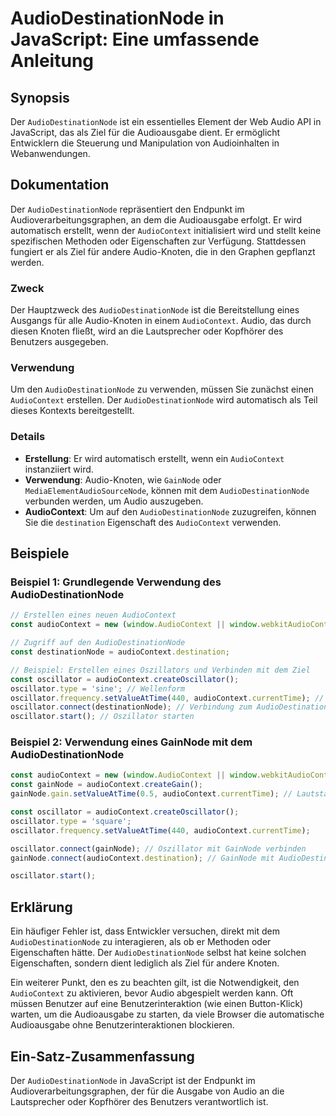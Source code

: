 <!--
Meta Description: # AudioDestinationNode in JavaScript: Eine umfassende Anleitung ## Synopsis Der `AudioDestinationNode` ist ein essentielles Element der Web Audio API ...
Meta Keywords: audiocontext, audiodestinationnode, die, der, oscillator
-->

# AudioDestinationNode in JavaScript: Eine umfassende Anleitung

## Synopsis
Der `AudioDestinationNode` ist ein essentielles Element der Web Audio API in JavaScript, das als Ziel für die Audioausgabe dient. Er ermöglicht Entwicklern die Steuerung und Manipulation von Audioinhalten in Webanwendungen.

## Dokumentation
Der `AudioDestinationNode` repräsentiert den Endpunkt im Audioverarbeitungsgraphen, an dem die Audioausgabe erfolgt. Er wird automatisch erstellt, wenn der `AudioContext` initialisiert wird und stellt keine spezifischen Methoden oder Eigenschaften zur Verfügung. Stattdessen fungiert er als Ziel für andere Audio-Knoten, die in den Graphen gepflanzt werden.

### Zweck
Der Hauptzweck des `AudioDestinationNode` ist die Bereitstellung eines Ausgangs für alle Audio-Knoten in einem `AudioContext`. Audio, das durch diesen Knoten fließt, wird an die Lautsprecher oder Kopfhörer des Benutzers ausgegeben.

### Verwendung
Um den `AudioDestinationNode` zu verwenden, müssen Sie zunächst einen `AudioContext` erstellen. Der `AudioDestinationNode` wird automatisch als Teil dieses Kontexts bereitgestellt.

### Details
- **Erstellung**: Er wird automatisch erstellt, wenn ein `AudioContext` instanziiert wird.
- **Verwendung**: Audio-Knoten, wie `GainNode` oder `MediaElementAudioSourceNode`, können mit dem `AudioDestinationNode` verbunden werden, um Audio auszugeben.
- **AudioContext**: Um auf den `AudioDestinationNode` zuzugreifen, können Sie die `destination` Eigenschaft des `AudioContext` verwenden.

## Beispiele

### Beispiel 1: Grundlegende Verwendung des AudioDestinationNode
```javascript
// Erstellen eines neuen AudioContext
const audioContext = new (window.AudioContext || window.webkitAudioContext)();

// Zugriff auf den AudioDestinationNode
const destinationNode = audioContext.destination;

// Beispiel: Erstellen eines Oszillators und Verbinden mit dem Ziel
const oscillator = audioContext.createOscillator();
oscillator.type = 'sine'; // Wellenform
oscillator.frequency.setValueAtTime(440, audioContext.currentTime); // Frequenz in Hz
oscillator.connect(destinationNode); // Verbindung zum AudioDestinationNode
oscillator.start(); // Oszillator starten
```

### Beispiel 2: Verwendung eines GainNode mit dem AudioDestinationNode
```javascript
const audioContext = new (window.AudioContext || window.webkitAudioContext)();
const gainNode = audioContext.createGain();
gainNode.gain.setValueAtTime(0.5, audioContext.currentTime); // Lautstärke auf 50% setzen

const oscillator = audioContext.createOscillator();
oscillator.type = 'square';
oscillator.frequency.setValueAtTime(440, audioContext.currentTime);

oscillator.connect(gainNode); // Oszillator mit GainNode verbinden
gainNode.connect(audioContext.destination); // GainNode mit AudioDestinationNode verbinden

oscillator.start();
```

## Erklärung
Ein häufiger Fehler ist, dass Entwickler versuchen, direkt mit dem `AudioDestinationNode` zu interagieren, als ob er Methoden oder Eigenschaften hätte. Der `AudioDestinationNode` selbst hat keine solchen Eigenschaften, sondern dient lediglich als Ziel für andere Knoten. 

Ein weiterer Punkt, den es zu beachten gilt, ist die Notwendigkeit, den `AudioContext` zu aktivieren, bevor Audio abgespielt werden kann. Oft müssen Benutzer auf eine Benutzerinteraktion (wie einen Button-Klick) warten, um die Audioausgabe zu starten, da viele Browser die automatische Audioausgabe ohne Benutzerinteraktionen blockieren.

## Ein-Satz-Zusammenfassung
Der `AudioDestinationNode` in JavaScript ist der Endpunkt im Audioverarbeitungsgraphen, der für die Ausgabe von Audio an die Lautsprecher oder Kopfhörer des Benutzers verantwortlich ist.
